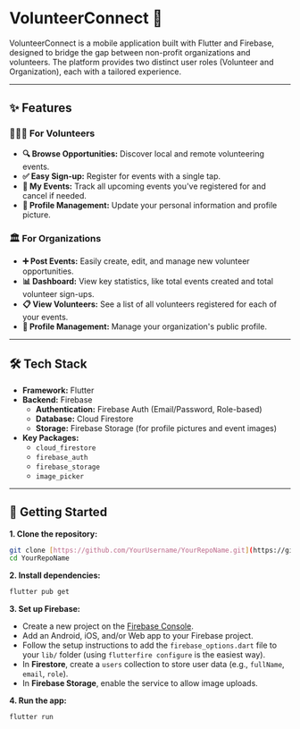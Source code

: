# VolunteerConnect 🤝

VolunteerConnect is a mobile application built with Flutter and Firebase, designed to bridge the gap between non-profit organizations and volunteers. The platform provides two distinct user roles (Volunteer and Organization), each with a tailored experience.

---

## ✨ Features

### 🧑‍🤝‍🧑 For Volunteers
* **🔍 Browse Opportunities:** Discover local and remote volunteering events.
* **✅ Easy Sign-up:** Register for events with a single tap.
* **📅 My Events:** Track all upcoming events you've registered for and cancel if needed.
* **👤 Profile Management:** Update your personal information and profile picture.

### 🏛️ For Organizations
* **➕ Post Events:** Easily create, edit, and manage new volunteer opportunities.
* **📊 Dashboard:** View key statistics, like total events created and total volunteer sign-ups.
* **📋 View Volunteers:** See a list of all volunteers registered for each of your events.
* **👤 Profile Management:** Manage your organization's public profile.

---

## 🛠️ Tech Stack

* **Framework:** Flutter
* **Backend:** Firebase
    * **Authentication:** Firebase Auth (Email/Password, Role-based)
    * **Database:** Cloud Firestore
    * **Storage:** Firebase Storage (for profile pictures and event images)
* **Key Packages:**
    * `cloud_firestore`
    * `firebase_auth`
    * `firebase_storage`
    * `image_picker`

---

## 🚀 Getting Started

**1. Clone the repository:**
```bash
git clone [https://github.com/YourUsername/YourRepoName.git](https://github.com/YourUsername/YourRepoName.git)
cd YourRepoName
````

**2. Install dependencies:**

```bash
flutter pub get
```

**3. Set up Firebase:**

  * Create a new project on the [Firebase Console](https://console.firebase.google.com/).
  * Add an Android, iOS, and/or Web app to your Firebase project.
  * Follow the setup instructions to add the `firebase_options.dart` file to your `lib/` folder (using `flutterfire configure` is the easiest way).
  * In **Firestore**, create a `users` collection to store user data (e.g., `fullName`, `email`, `role`).
  * In **Firebase Storage**, enable the service to allow image uploads.

**4. Run the app:**

```bash
flutter run
```

```
```
